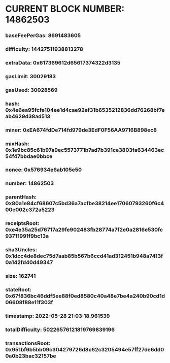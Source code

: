 # CURRENT BLOCK NUMBER: 14862503

### baseFeePerGas: 8691483605
### difficulty: 14427511938813278
### extraData: 0x617369612d65617374322d3135
### gasLimit: 30029183
### gasUsed: 30028569
### hash: 0x4e6ea95fcfe104ee1d4cae92ef31b6535212836dd76268bf7eab4629d38ad513
### miner: 0xEA674fdDe714fd979de3EdF0F56AA9716B898ec8
### mixHash: 0x1e9bc85c61b97a9ec5573771b7ad7b391ce3803fa634463ec54f47bbdae0bbce
### nonce: 0x576934e6ab105e50
### number: 14862503
### parentHash: 0x80a1e84cf68607c5bd36a7acfbe38214ee17060793260f6c400e002c372a5223
### receiptsRoot: 0xe4e35a25d76717a29fe902483fb28774a7f2e0a2816e530fc93711991f9bc13a
### sha3Uncles: 0x1dcc4de8dec75d7aab85b567b6ccd41ad312451b948a7413f0a142fd40d49347
### size: 162741
### stateRoot: 0x67f836bc46ddf5ee88f0ed8580c40a48e7be4a240b90cd1d06608f88e11f303f
### timestamp: 2022-05-28 21:03:18.961539
### totalDifficulty: 50226576121819769839196
### transactionsRoot: 0x951bf6b5bb09c304279726d8c62c3205494e57ff27de6dd00a0b23bac32157be
